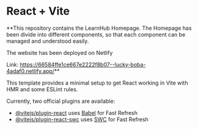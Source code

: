 # React + Vite

**This repository contains the LearnHub Homepage. 
The Homepage has been divide into different components, so that each component can be managed and understood easily.

The website has been deployed on Netlify 

Link: https://66584ffe1ce667e2222f8b07--lucky-boba-4adaf0.netlify.app/**

This template provides a minimal setup to get React working in Vite with HMR and some ESLint rules.

Currently, two official plugins are available:

- [@vitejs/plugin-react](https://github.com/vitejs/vite-plugin-react/blob/main/packages/plugin-react/README.md) uses [Babel](https://babeljs.io/) for Fast Refresh
- [@vitejs/plugin-react-swc](https://github.com/vitejs/vite-plugin-react-swc) uses [SWC](https://swc.rs/) for Fast Refresh

